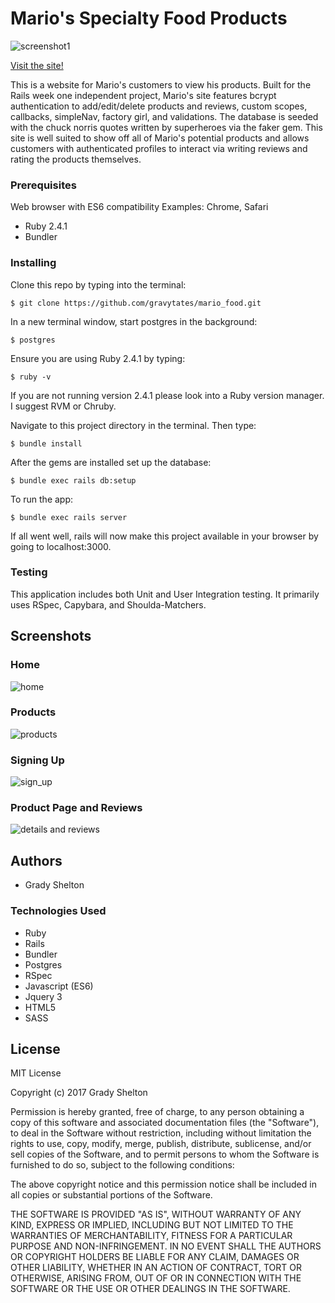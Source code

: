 # Mario's Specialty Food Products

![screenshot1](https://user-images.githubusercontent.com/25161777/27757919-84fb754c-5dbd-11e7-9f44-f092722b293e.png)


[Visit the site!](https://marios-food-products.herokuapp.com/)

This is a website for Mario's customers to view his products. Built for the Rails week one independent project, Mario's site features bcrypt authentication to add/edit/delete products and reviews, custom scopes, callbacks, simpleNav, factory girl, and validations. The database is seeded with the chuck norris quotes written by superheroes via the faker gem. This site is well suited to show off all of Mario's potential products and allows customers with authenticated profiles to interact via writing reviews and rating the products themselves.

### Prerequisites

Web browser with ES6 compatibility
Examples: Chrome, Safari

* Ruby 2.4.1
* Bundler

### Installing

Clone this repo by typing into the terminal:
```
$ git clone https://github.com/gravytates/mario_food.git
```

In a new terminal window, start postgres in the background:
```
$ postgres
```
Ensure you are using Ruby 2.4.1 by typing:
```
$ ruby -v
```

If you are not running version 2.4.1 please look into a Ruby version manager. I suggest RVM or Chruby.

Navigate to this project directory in the terminal. Then type:

```
$ bundle install
```

After the gems are installed set up the database:

```
$ bundle exec rails db:setup
```

To run the app:
```
$ bundle exec rails server
```
If all went well, rails will now make this project available in your browser by going to localhost:3000.

### Testing

This application includes both Unit and User Integration testing.  It primarily uses RSpec, Capybara, and Shoulda-Matchers.

## Screenshots

### Home

![home](https://user-images.githubusercontent.com/25161777/27840153-a1180420-60ab-11e7-8a5a-55c6752fb68a.png)


### Products

![products](https://user-images.githubusercontent.com/25161777/27840164-b336349c-60ab-11e7-8327-3a5b44d87fb1.png)

### Signing Up

![sign_up](https://user-images.githubusercontent.com/25161777/27840216-153dbf8e-60ac-11e7-9be6-e4e3fed7df6b.png)

### Product Page and Reviews

![details and reviews](https://user-images.githubusercontent.com/25161777/27758307-c1bde656-5dc5-11e7-8321-ef32fa952dab.png)


## Authors

* Grady Shelton

### Technologies Used

* Ruby
* Rails
* Bundler
* Postgres
* RSpec
* Javascript (ES6)
* Jquery 3
* HTML5
* SASS

## License

MIT License

Copyright (c) 2017 Grady Shelton

Permission is hereby granted, free of charge, to any person obtaining a copy of this software and associated documentation files (the "Software"), to deal in the Software without restriction, including without limitation the rights
to use, copy, modify, merge, publish, distribute, sublicense, and/or sell copies of the Software, and to permit persons to whom the Software is furnished to do so, subject to the following conditions:

The above copyright notice and this permission notice shall be included in all
copies or substantial portions of the Software.

THE SOFTWARE IS PROVIDED "AS IS", WITHOUT WARRANTY OF ANY KIND, EXPRESS OR
IMPLIED, INCLUDING BUT NOT LIMITED TO THE WARRANTIES OF MERCHANTABILITY,
FITNESS FOR A PARTICULAR PURPOSE AND NON-INFRINGEMENT. IN NO EVENT SHALL THE
AUTHORS OR COPYRIGHT HOLDERS BE LIABLE FOR ANY CLAIM, DAMAGES OR OTHER
LIABILITY, WHETHER IN AN ACTION OF CONTRACT, TORT OR OTHERWISE, ARISING FROM,
OUT OF OR IN CONNECTION WITH THE SOFTWARE OR THE USE OR OTHER DEALINGS IN THE
SOFTWARE.
